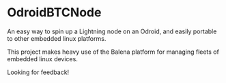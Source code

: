# OdroidBTCNode
An easy way to spin up a Lightning node on an Odroid, and easily portable to other embedded linux platforms.

This project makes heavy use of the Balena platform for managing fleets of embedded linux devices.

Looking for feedback!
